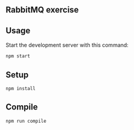 RabbitMQ exercise
---
 
Usage
---
 
Start the development server with this command:
 
```
npm start
```
 
 
Setup
---
 
```
npm install
```

 
 
 
Compile
---
 
```
npm run compile
```
